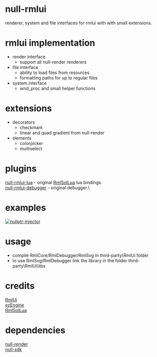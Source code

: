 # null-rmlui
renderer, system and file interfaces for rmlui with with small extensions.

# rmlui implementation
* render interface
    * support all null-render renderers
* file interface
    * ability to load files from resources
    * formatting paths for up to regular files
* system interface
    * wnd_proc and small helper functions

# extensions
* decorators
    * checkmark
    * linear and quad gradient from null-render
* elements
    * colorpicker
    * multiselect

# plugins
[null-rmlui-lua](https://github.com/nullptr-sources/null-rmlui-lua) - original [RmlSolLua](https://github.com/LoneBoco/RmlSolLua) lua bindings.\
[null-rmlui-debugger](https://github.com/nullptr-sources/null-rmlui-debugger) - original debugger.\

# examples
[![nullptr-injector](https://i.imgur.com/EAnyGo8.png)](https://github.com/nullptr-sources/nullptr-injector)

# usage
- compile RmlCore/RmlDebugger/RmlSvg in third-party\RmlUi folder
- to use RmlSvg/RmlDebugger link the library in the folder third-party\RmlUi\libs

# credits
[RmlUi](https://github.com/mikke89/RmlUi) \
[ezEngine](https://github.com/ezEngine/ezEngine) \
[RmlSolLua](https://github.com/LoneBoco/RmlSolLua)

# dependencies
[null-render](https://github.com/nullptr-sources/null-render) \
[null-sdk](https://github.com/nullptr-sources/null-sdk)